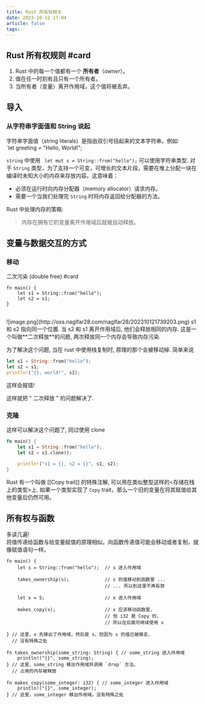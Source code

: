 ```yaml
---
title: Rust 所有权相关
date: 2023-10-12 17:04
article: false
tags:
---
```


## Rust 所有权规则 #card 
1. Rust 中的每一个值都有一个 **所有者**（_owner_）。
2. 值在任一时刻有且只有一个所有者。
3. 当所有者（变量）离开作用域，这个值将被丢弃。

## 导入
### 从字符串字面值和 String 说起

字符串字面值（string literals）是指由双引号括起来的文本字符串。例如:  
`let greeting = "Hello, World!";

`string` 中使用 ` let mut s = String::from("hello");` 可以使用字符串类型. 对于 `String` 类型，为了支持一个可变，可增长的文本片段，需要在堆上分配一块在编译时未知大小的内存来存放内容。这意味着：

- 必须在运行时向内存分配器（memory allocator）请求内存。
- 需要一个当我们处理完 `String` 时将内存返回给分配器的方法。

Rust 中处理内存的策略:

> 内存在拥有它的变量离开作用域后就被自动释放。

## 变量与数据交互的方式

### 移动

二次污染 (double free) #card 

```
fn main() {
    let s1 = String::from("hello");
    let s2 = s1;
}
```
<br>
![image.png](http://oss.naglfar28.com/naglfar28/202310121739203.png)  
s1 和 s2 指向同一个位置.  
当 s2 和 s1 离开作用域后, 他们会释放相同的内存. 这是一个叫做**二次释放**的问题, 两次释放同一个内存会导致内存污染.

为了解决这个问题, 当在 rust 中使用栈复制时, 原理的那个会被移动掉. 简单来说

```rust
let s1 = String::from("hello"); 
let s2 = s1; 
println!("{}, world!", s1);
```

这样会报错!

这样就把 " 二次释放 " 的问题解决了.

### 克隆

这样可以解决这个问题了, 同过使用 clone

```rust
fn main() {
    let s1 = String::from("hello");
    let s2 = s1.clone();

    println!("s1 = {}, s2 = {}", s1, s2);
}

```

Rust 有一个叫做 [[Copy trait]] 的特殊注解, 可以用在类似整型这样的<存储在栈上的类型>上. 如果一个类型实现了 `Copy` trait，那么一个旧的变量在将其赋值给其他变量后仍然可用。

## 所有权与函数

多读几遍!  
将值传递给函数与给变量赋值的原理相似。向函数传递值可能会移动或者复制，就像赋值语句一样。

```
fn main() {
    let s = String::from("hello");  // s 进入作用域

    takes_ownership(s);             // s 的值移动到函数里 ...
                                    // ... 所以到这里不再有效

    let x = 5;                      // x 进入作用域

    makes_copy(x);                  // x 应该移动函数里，
                                    // 但 i32 是 Copy 的，
                                    // 所以在后面可继续使用 x

} // 这里，x 先移出了作用域，然后是 s。但因为 s 的值已被移走，
  // 没有特殊之处

fn takes_ownership(some_string: String) { // some_string 进入作用域
    println!("{}", some_string);
} // 这里，some_string 移出作用域并调用 `drop` 方法。
  // 占用的内存被释放

fn makes_copy(some_integer: i32) { // some_integer 进入作用域
    println!("{}", some_integer);
} // 这里，some_integer 移出作用域。没有特殊之处
```
